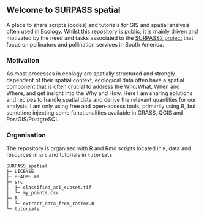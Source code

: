 ## Welcome to SURPASS spatial

A place to share scripts (codes) and tutorials for GIS and spatial analysis often used in Ecology. Whilst this repository is public, it is mainly driven and motivated by the need and tasks associated to the [SURPASS2 project](https://bee-surpass.org/) that focus on pollinators and pollination services in South America.
### Motivation
As most processes in ecology are spatially structured and strongly dependent of their spatial context, ecological data often have a spatial component that is often crucial to address the Who/What, When and Where, and get insight into the Why and How. Here I am sharing solutions and recipes to handle spatial data and derive the relevant quantities for our analysis. I am only using free and open-access tools, primarily using R, but sometime injecting some functionalities available in GRASS, QGIS and PostGIS/PostgreSQL. 
### Organisation
The repository is organised with R and Rmd scripts located in `R`, data and resources in `src` and tutorials in `tutorials`.

```
SURPASS_spatial
├─ LICENSE
├─ README.md
├─ src
│  ├─ classified_aoi_subset.tif
│  └─ my_points.csv
├─ R
│  └─ extract_data_from_raster.R
└─ tutorials
```